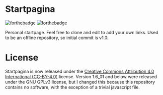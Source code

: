 # Startpagina
[![forthebadge](https://forthebadge.com/images/badges/uses-html.svg)](https://forthebadge.com) [![forthebadge](https://forthebadge.com/images/badges/designed-in-ms-paint.svg)](https://forthebadge.com)

Personal startpage. Feel free to clone and edit to add your own links.
Used to be an offline repository, so initial commit is v1.0.

# License
Startpagina is now released under the [Creative Commons Attribution 4.0 International (CC-BY-4.0)](https://creativecommons.org/licenses/by/4.0/legalcode) license. Version 1.6\_01 and below were released under the GNU GPLv3 license, but I changed this because this repository contains no software, with the exception of a trivial javascript file.
